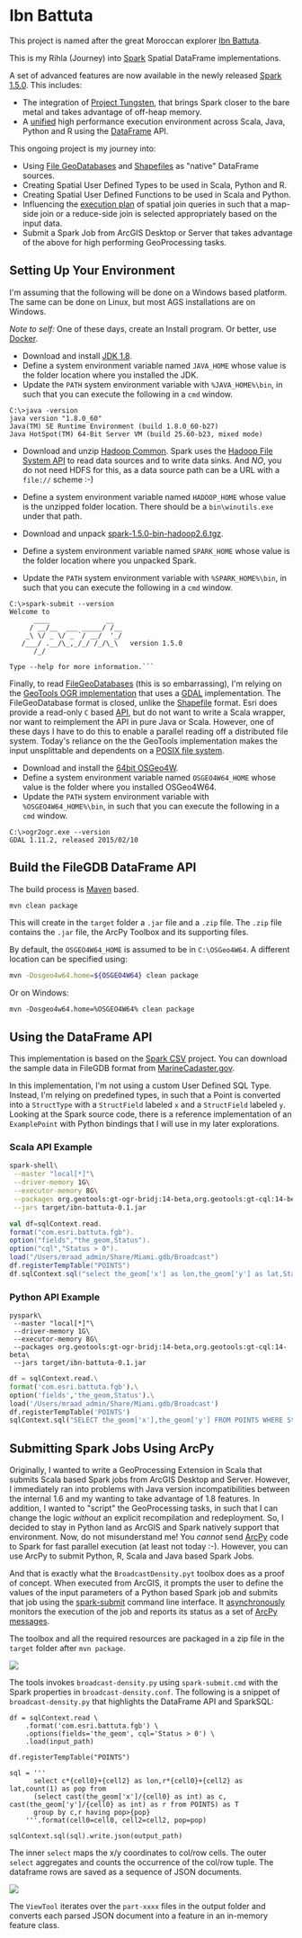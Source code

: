 # Ibn Battuta

This project is named after the great Moroccan explorer [Ibn Battuta](https://en.wikipedia.org/wiki/Ibn_Battuta). 

This is my Rihla (Journey) into [Spark](http://spark.apache.org/) Spatial DataFrame implementations.

A set of advanced features are now available in the newly released [Spark 1.5.0](http://spark.apache.org/releases/spark-release-1-5-0.html). This includes:

* The integration of [Project Tungsten](http://www.oreilly.com/pub/e/3474), that brings Spark closer to the bare metal and takes advantage of off-heap memory.
* A [unified](https://databricks.com/blog/2015/02/17/introducing-dataframes-in-spark-for-large-scale-data-science.html) high performance execution environment across Scala, Java, Python and R using the [DataFrame](http://spark.apache.org/docs/latest/sql-programming-guide.html) API.

This ongoing project is my journey into:

* Using [File GeoDatabases](http://www.esri.com/news/arcuser/0309/files/9reasons.pdf) and [Shapefiles](https://en.wikipedia.org/wiki/Shapefile) as "native" DataFrame sources.
* Creating Spatial User Defined Types to be used in Scala, Python and R.
* Creating Spatial User Defined Functions to be used in Scala and Python.
* Influencing the [execution plan](https://databricks.com/blog/2015/04/13/deep-dive-into-spark-sqls-catalyst-optimizer.html) of spatial join queries in such that a map-side join or a reduce-side join is selected
appropriately based on the input data.
* Submit a Spark Job from ArcGIS Desktop or Server that takes advantage of the above for high performing GeoProcessing tasks.

## Setting Up Your Environment

I'm assuming that the following will be done on a Windows based platform. The same can be done on Linux, but most AGS installations are on Windows.

*Note to self:* One of these days, create an Install program. Or better, use [Docker](https://www.docker.com/). 

* Download and install [JDK 1.8](http://www.oracle.com/technetwork/java/javase/downloads/jdk8-downloads-2133151.html).
* Define a system environment variable named `JAVA_HOME` whose value is the folder location where you installed the JDK.
* Update the `PATH` system environment variable with `%JAVA_HOME%\bin`, in such that you can execute the following in a `cmd` window.

```
C:\>java -version
java version "1.8.0_60"
Java(TM) SE Runtime Environment (build 1.8.0_60-b27)
Java HotSpot(TM) 64-Bit Server VM (build 25.60-b23, mixed mode)
```

* Download and unzip [Hadoop Common](https://github.com/srccodes/hadoop-common-2.2.0-bin/archive/master.zip).
Spark uses the [Hadoop File System API](https://hadoop.apache.org/docs/current/api/org/apache/hadoop/fs/FileSystem.html) to read data sources and to write data sinks.
And *NO*, you do not need HDFS for this, as a data source path can be a URL with a `file://` scheme :-)
* Define a system environment variable named `HADOOP_HOME` whose value is the unzipped folder location. There should be a `bin\winutils.exe` under that path.
 
* Download and unpack [spark-1.5.0-bin-hadoop2.6.tgz](http://d3kbcqa49mib13.cloudfront.net/spark-1.5.0-bin-hadoop2.6.tgz).
* Define a system environment variable named `SPARK_HOME` whose value is the folder location where you unpacked Spark.
* Update the `PATH` system environment variable with `%SPARK_HOME%\bin`, in such that you can execute the following in a `cmd` window.

```
C:\>spark-submit --version
Welcome to
      ____              __
     / __/__  ___ _____/ /__
    _\ \/ _ \/ _ `/ __/  '_/
   /___/ .__/\_,_/_/ /_/\_\   version 1.5.0
      /_/

Type --help for more information.```
```

Finally, to read [FileGeoDatabases](http://www.esri.com/news/arcuser/0309/files/9reasons.pdf) (this is so embarrassing), I'm relying
on the [GeoTools OGR implementation](http://docs.geotools.org/stable/userguide/library/data/ogr.html) that uses a [GDAL](http://www.gdal.org/drv_openfilegdb.html) implementation.
The FileGeoDatabase format is closed, unlike the [Shapefile](https://en.wikipedia.org/wiki/Shapefile) format.
Esri does provide a read-only `C` based [API](http://www.esri.com/apps/products/download/#File_Geodatabase_API_1.4), but do not want to write a Scala wrapper, nor want to reimplement the API in pure Java or Scala.
However, one of these days I have to do this to enable a parallel reading off a distributed file system.
Today's reliance on the the GeoTools implementation makes the input unsplittable and dependents on a [POSIX file system](https://en.wikipedia.org/wiki/POSIX).
 
* Download and install the [64bit OSGeo4W](http://trac.osgeo.org/osgeo4w/).
* Define a system environment variable named `OSGEO4W64_HOME` whose value is the folder where you installed OSGeo4W64.
* Update the `PATH` system environment variable with `%OSGEO4W64_HOME%\bin`, in such that you can execute the following in a `cmd` window.

```
C:\>ogr2ogr.exe --version
GDAL 1.11.2, released 2015/02/10
```

## Build the FileGDB DataFrame API

The build process is [Maven](https://maven.apache.org/) based.

```bash
mvn clean package
```

This will create in the `target` folder a `.jar` file and a `.zip` file.
The `.zip` file contains the `.jar` file, the ArcPy Toolbox and its supporting files.
 
By default, the `OSGEO4W64_HOME` is assumed to be in `C:\OSGeo4W64`. A different location can be specified using:

```bash
mvn -Dosgeo4w64.home=${OSGEO4W64} clean package
```

Or on Windows:

```
mvn -Dosgeo4w64.home=%OSGEO4W64% clean package
```

## Using the DataFrame API

This implementation is based on the [Spark CSV](https://github.com/databricks/spark-csv) project.
You can download the sample data in FileGDB format from [MarineCadaster.gov](ftp://ftp.coast.noaa.gov/temp/MarineCadastre/AIS.SampleData.zip).

In this implementation, I'm not using a custom User Defined SQL Type.
Instead, I'm relying on predefined types, in such that a Point is converted into a `StructType` with a `StructField` labeled `x` and a `StructField` labeled `y`.
Looking at the Spark source code, there is a reference implementation of an `ExamplePoint` with Python bindings that I will use in my later explorations.

### Scala API Example

```bash
spark-shell\
 --master "local[*]"\
 --driver-memory 1G\
 --executor-memory 8G\
 --packages org.geotools:gt-ogr-bridj:14-beta,org.geotools:gt-cql:14-beta\
 --jars target/ibn-battuta-0.1.jar
```

```scala
val df=sqlContext.read.
format("com.esri.battuta.fgb").
option("fields","the_geom,Status").
option("cql","Status > 0").
load("/Users/mraad_admin/Share/Miami.gdb/Broadcast")
df.registerTempTable("POINTS")
df.sqlContext.sql("select the_geom['x'] as lon,the_geom['y'] as lat,Status from POINTS limit 10").show()
```

### Python API Example

```shell
pyspark\
 --master "local[*]"\
 --driver-memory 1G\
 --executor-memory 8G\
 --packages org.geotools:gt-ogr-bridj:14-beta,org.geotools:gt-cql:14-beta\
 --jars target/ibn-battuta-0.1.jar
```

```python
df = sqlContext.read.\
format('com.esri.battuta.fgb').\
option('fields','the_geom,Status').\
load('/Users/mraad_admin/Share/Miami.gdb/Broadcast')
df.registerTempTable('POINTS')
sqlContext.sql("SELECT the_geom['x'],the_geom['y'] FROM POINTS WHERE Status>0 LIMIT 5").show()
```

## Submitting Spark Jobs Using ArcPy

Originally, I wanted to write a GeoProcessing Extension in Scala that submits Scala based Spark jobs from ArcGIS Desktop and Server.
However, I immediately ran into problems with Java version incompatibilities between the internal 1.6 and my wanting
to take advantage of 1.8 features. In addition, I wanted to "script" the GeoProcessing
tasks, in such that I can change the logic _without_ an explicit recompilation and redeployment.
So, I decided to stay in Python land as ArcGIS and Spark natively support that environment.
Now, do not misunderstand me! You _cannot_ send [ArcPy](http://resources.arcgis.com/EN/HELP/MAIN/10.1/index.html#/What_is_ArcPy/000v000000v7000000/) code to Spark for fast parallel execution (at least not today :-).
However, you can use ArcPy to submit Python, R, Scala and Java based Spark Jobs.

And that is exactly what the `BroadcastDensity.pyt` toolbox does as a proof of concept.
When executed from ArcGIS, it prompts the user to define the values of the input parameters of a Python based Spark job and submits
that job using the [spark-submit](http://spark.apache.org/docs/latest/submitting-applications.html) command line interface.
It [asynchronously](http://stefaanlippens.net/python-asynchronous-subprocess-pipe-reading) monitors the execution of the job and reports its status as a set of [ArcPy messages](http://resources.arcgis.com/EN/HELP/MAIN/10.1/index.html#//018v00000007000000).

The toolbox and all the required resources are packaged in a zip file in the `target` folder after `mvn package`.

![](media/SubmitTool.png)

The tools invokes `broadcast-density.py` using `spark-submit.cmd` with the Spark properties in `broadcast-density.conf`.
The following is a snippet of `broadcast-density.py` that highlights the DataFrame API and SparkSQL:

```
df = sqlContext.read \
    .format('com.esri.battuta.fgb') \
    .options(fields='the_geom', cql='Status > 0') \
    .load(input_path)

df.registerTempTable("POINTS")

sql = '''
      select c*{cell0}+{cell2} as lon,r*{cell0}+{cell2} as lat,count(1) as pop from
      (select cast(the_geom['x']/{cell0} as int) as c, cast(the_geom['y']/{cell0} as int) as r from POINTS) as T
      group by c,r having pop>{pop}
    '''.format(cell0=cell0, cell2=cell2, pop=pop)

sqlContext.sql(sql).write.json(output_path)
```

The inner `select` maps the x/y coordinates to col/row cells.
The outer `select` aggregates and counts the occurrence of the col/row tuple.
The dataframe rows are saved as a sequence of JSON documents.

![](media/ViewResult.png)

The `ViewTool` iterates over the `part-xxxx` files in the output folder and converts each parsed JSON document into
a feature in an in-memory feature class.
